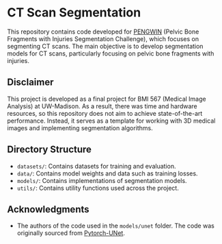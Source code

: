 # CT Scan Segmentation

This repository contains code developed for [PENGWIN](https://pengwin.grand-challenge.org/) (Pelvic Bone Fragments with Injuries Segmentation Challenge), which focuses on segmenting CT scans. The main objective is to develop segmentation models for CT scans, particularly focusing on pelvic bone fragments with injuries. 

## Disclaimer

This project is developed as a final project for BMI 567 (Medical Image Analysis) at UW-Madison. As a result, there was time and hardware resources, so this repository does not aim to achieve state-of-the-art performance. Instead, it serves as a template for working with 3D medical images and implementing segmentation algorithms.


## Directory Structure
- `datasets/`: Contains datasets for training and evaluation.
- `data/`: Contains model weights and data such as training losses.
- `models/`: Contains implementations of segmentation models.
- `utils/`: Contains utility functions used across the project.


## Acknowledgments

- The authors of the code used in the `models/unet` folder. The code was originally sourced from [Pytorch-UNet](https://github.com/milesial/Pytorch-UNet).
